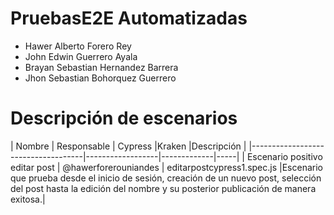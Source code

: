 # PruebasE2E Automatizadas
- Hawer Alberto Forero Rey 
- John Edwin Guerrero Ayala
- Brayan Sebastian Hernandez Barrera
- Jhon Sebastian Bohorquez Guerrero

# Descripción de escenarios
| Nombre                        | Responsable      |  Cypress |Kraken |Descripción |
|------------------------------------|------------------|-------------|-----|
| Escenario positivo editar post  | @hawerforerouniandes |  editarpostcypress1.spec.js |Escenario que prueba desde el inicio de sesión, creación de un nuevo post, selección del post hasta la edición del nombre y su posterior publicación de manera exitosa.|
